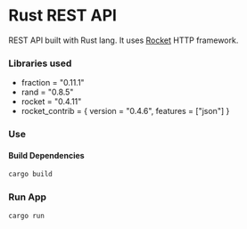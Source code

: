 # Rust REST API 

REST API built with Rust lang. It uses [Rocket](https://rocket.rs/) HTTP framework.

### Libraries used
- fraction = "0.11.1"
- rand = "0.8.5"
- rocket = "0.4.11"
- rocket_contrib = { version = "0.4.6", features = ["json"] }

### Use

#### Build Dependencies
```sh
cargo build
```

### Run App
```sh
cargo run
```